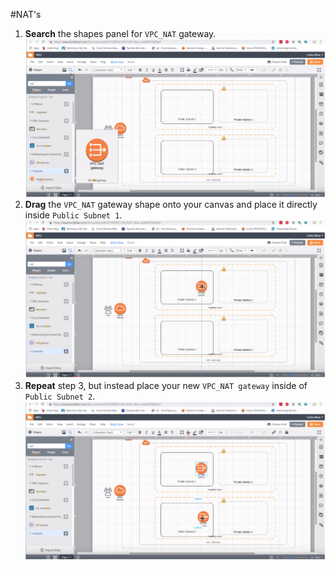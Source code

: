 #NAT's
1. **Search** the shapes panel for ```VPC_NAT``` gateway.
    ![images](../images/nat1.png)
2. **Drag** the ```VPC_NAT``` gateway shape onto your canvas and place it directly inside ```Public Subnet 1```.
    ![images](../images/nat2.png)
3. **Repeat** step 3, but instead place your new ```VPC_NAT gateway``` inside of ```Public Subnet 2```.
    ![images](../images/nat3.png)

